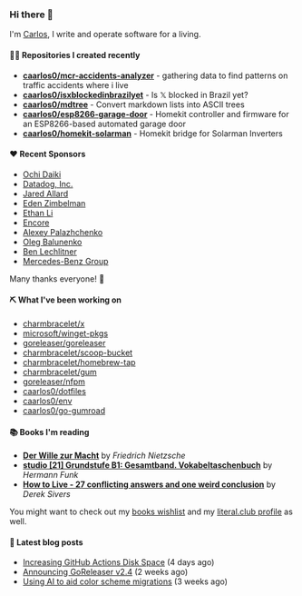 ### Hi there 👋

I'm [Carlos](https://caarlos0.dev), I write and operate software for a living.

#### 👨‍💻 Repositories I created recently
- **[caarlos0/mcr-accidents-analyzer](https://github.com/caarlos0/mcr-accidents-analyzer)** - gathering data to find patterns on traffic accidents where i live
- **[caarlos0/isxblockedinbrazilyet](https://github.com/caarlos0/isxblockedinbrazilyet)** - Is 𝕏 blocked in Brazil yet?
- **[caarlos0/mdtree](https://github.com/caarlos0/mdtree)** - Convert markdown lists into ASCII trees
- **[caarlos0/esp8266-garage-door](https://github.com/caarlos0/esp8266-garage-door)** - Homekit controller and firmware for an ESP8266-based automated garage door
- **[caarlos0/homekit-solarman](https://github.com/caarlos0/homekit-solarman)** - Homekit bridge for Solarman Inverters


#### ❤️ Recent Sponsors
- [Ochi Daiki](https://github.com/ddddddO)
- [Datadog, Inc.](https://github.com/DataDog)
- [Jared Allard](https://github.com/jaredallard)
- [Eden Zimbelman](https://github.com/zimeg)
- [Ethan Li](https://github.com/ethanjli)
- [Encore](https://github.com/encoredev)
- [Alexey Palazhchenko](https://github.com/AlekSi)
- [Oleg Balunenko](https://github.com/obalunenko)
- [Ben Lechlitner](https://github.com/asphaltbuffet)
- [Mercedes-Benz Group](https://github.com/mercedes-benz)

Many thanks everyone! 🙏

#### ⛏️ What I've been working on

- [charmbracelet/x](https://github.com/charmbracelet/x)
- [microsoft/winget-pkgs](https://github.com/microsoft/winget-pkgs)
- [goreleaser/goreleaser](https://github.com/goreleaser/goreleaser)
- [charmbracelet/scoop-bucket](https://github.com/charmbracelet/scoop-bucket)
- [charmbracelet/homebrew-tap](https://github.com/charmbracelet/homebrew-tap)
- [charmbracelet/gum](https://github.com/charmbracelet/gum)
- [goreleaser/nfpm](https://github.com/goreleaser/nfpm)
- [caarlos0/dotfiles](https://github.com/caarlos0/dotfiles)
- [caarlos0/env](https://github.com/caarlos0/env)
- [caarlos0/go-gumroad](https://github.com/caarlos0/go-gumroad)

#### 📚 Books I'm reading
- **[Der Wille zur Macht](https://literal.club/caarlos0/book/friedrich-nietzsche-der-wille-zur-macht-5cvbc)** by _Friedrich Nietzsche_
- **[studio [21] Grundstufe B1: Gesamtband. Vokabeltaschenbuch](https://literal.club/caarlos0/book/hermann-funk-studio-21-grundstufe-b1-gesamtband-vokabeltaschenbuch-goh4l)** by _Hermann Funk_
- **[How to Live - 27 conflicting answers and one weird conclusion](https://literal.club/caarlos0/book/how-to-live-8mkzr)** by _Derek Sivers_

You might want to check out my
[books wishlist](https://www.amazon.com.br/hz/wishlist/ls/EB8P7VS717SV)
and my [literal.club profile](https://literal.club/caarlos0) as well.

#### 📄 Latest blog posts
- [Increasing GitHub Actions Disk Space](https://carlosbecker.com/posts/github-actions-disk-space/) (4 days ago)
- [Announcing GoReleaser v2.4](https://carlosbecker.com/posts/goreleaser-v2.4/) (2 weeks ago)
- [Using AI to aid color scheme migrations](https://carlosbecker.com/posts/ai-colorschemes/) (3 weeks ago)
